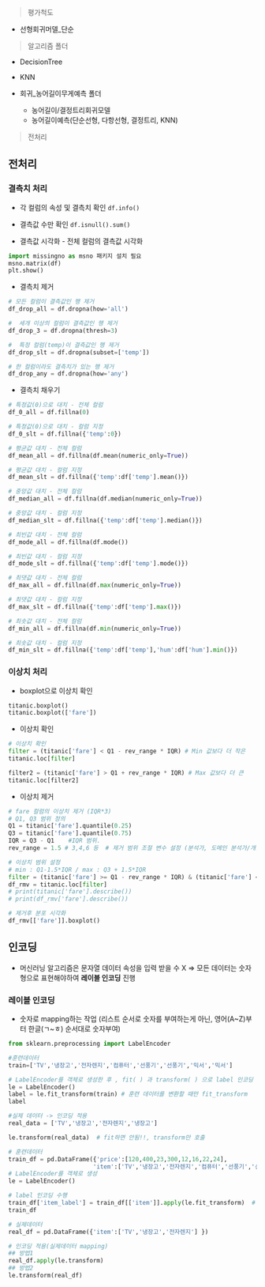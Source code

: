 > 평가척도
- 선형회귀머델_단순

> 알고리즘 폴더
- DecisionTree
- KNN

- 회귀_농어길이무게예측 폴더
	- 농어길이/결정트리회귀모델
	- 농어길이예측(단순선형, 다항선형, 결정트리, KNN)

> 전처리

## 전처리
### 결측치 처리
- 각 컬럼의 속성 및 결측치 확인
`df.info()`

- 결측값 수만 확인
`df.isnull().sum()`

-  결측값 시각화 - 전체 컬럼의 결측값 시각화
```python
import missingno as msno 패키지 설치 필요
msno.matrix(df)
plt.show()
```

- 결측치 제거
```python
# 모든 컬럼이 결측값인 행 제거
df_drop_all = df.dropna(how='all')

#  세개 이상의 컬럼이 결측값인 행 제거
df_drop_3 = df.dropna(thresh=3)

#  특정 컬럼(temp)이 결측값인 행 제거
df_drop_slt = df.dropna(subset=['temp'])

# 한 컬럼이라도 결측치가 있는 행 제거
df_drop_any = df.dropna(how='any')
```

- 결측치 채우기
```python
# 특정값(0)으로 대치 - 전체 컬럼
df_0_all = df.fillna(0)

# 특정값(0)으로 대치 - 컬럼 지정
df_0_slt = df.fillna({'temp':0})

# 평균값 대치 - 전체 컬럼
df_mean_all = df.fillna(df.mean(numeric_only=True))

# 평균값 대치 - 컬럼 지정
df_mean_slt = df.fillna({'temp':df['temp'].mean()})

# 중앙값 대치 - 전체 컬럼
df_median_all = df.fillna(df.median(numeric_only=True))

# 중앙값 대치 - 컬럼 지정
df_median_slt = df.fillna({'temp':df['temp'].median()})

# 최빈값 대치 - 전체 컬럼
df_mode_all = df.fillna(df.mode())

# 최빈값 대치 - 컬럼 지정
df_mode_slt = df.fillna({'temp':df['temp'].mode()})

# 최댓값 대치 - 전체 컬럼
df_max_all = df.fillna(df.max(numeric_only=True))

# 최댓값 대치 - 컬럼 지정
df_max_slt = df.fillna({'temp':df['temp'].max()})

# 최솟값 대치 - 전체 컬럼
df_min_all = df.fillna(df.min(numeric_only=True))

# 최솟값 대치 - 컬럼 지정
df_min_slt = df.fillna({'temp':df['temp'],'hum':df['hum'].min()})
```
### 이상치 처리
- boxplot으로 이상치 확인  
```python
titanic.boxplot()
titanic.boxplot(['fare'])
```

- 이상치 확인
```python
# 이상치 확인
filter = (titanic['fare'] < Q1 - rev_range * IQR) # Min 값보다 더 작은
titanic.loc[filter]

filter2 = (titanic['fare'] > Q1 + rev_range * IQR) # Max 값보다 더 큰
titanic.loc[filter2]

```

- 이상치 제거
```python
# fare 컬럼의 이상치 제거 (IQR*3)
# Q1, Q3 범위 정의
Q1 = titanic['fare'].quantile(0.25)
Q3 = titanic['fare'].quantile(0.75)
IQR = Q3 - Q1    #IQR 범위. 
rev_range = 1.5 # 3,4,6 등  # 제거 범위 조절 변수 설정 (분석가, 도메인 분석가/개발자가 결정할 영역)

# 이상치 범위 설정
# min : Q1-1.5*IQR / max : Q3 + 1.5*IQR
filter = (titanic['fare'] >= Q1 - rev_range * IQR) & (titanic['fare'] <= Q3 + rev_range *IQR)  
df_rmv = titanic.loc[filter]
# print(titanic['fare'].describe())
# print(df_rmv['fare'].describe())

# 제거후 분포 시각화
df_rmv[['fare']].boxplot()
```

## 인코딩
- 머신러닝 알고리즘은 문자열 데이터 속성을 입력 받을 수 X
=> 모든 데이터는 숫자형으로 표현해야하여 **레이블 인코딩** 진행

### 레이블 인코딩
- 숫자로 mapping하는 작업 (리스트 순서로 숫자를 부여하는게 아닌, 영어(A~Z)부터 한글(ㄱ~ㅎ) 순서대로 숫자부여)

```python
from sklearn.preprocessing import LabelEncoder

#훈련데이터
train=['TV','냉장고','전자렌지','컴퓨터','선풍기','선풍기','믹서','믹서']

# LabelEncoder를 객체로 생성한 후 , fit( ) 과 transform( ) 으로 label 인코딩 수행. 
le = LabelEncoder()
label = le.fit_transform(train) # 훈련 데이터를 변환할 때만 fit_transform
label

#실제 데이터 -> 인코딩 적용
real_data = ['TV','냉장고','전자렌지','냉장고']

le.transform(real_data)  # fit하면 안됨!!, transform만 호출
```

```python
# 훈련데이터
train_df = pd.DataFrame({'price':[120,400,23,300,12,16,22,24],
                        'item':['TV','냉장고','전자렌지','컴퓨터','선풍기','선풍기','믹서','믹서']})
# LabelEncoder를 객체로 생성
le = LabelEncoder()

# label 인코딩 수행
train_df['item_label'] = train_df[['item']].apply(le.fit_transform)  # trpe : DataFrame  # .apply() : 함수를 일괄적으로 피처에 모두 적용
train_df

# 실제데이터
real_df = pd.DataFrame({'item':['TV','냉장고','전자렌지'] })

# 인코딩 적용(실제데이터 mapping)
## 방법1
real_df.apply(le.transform)
## 방법2
le.transform(real_df)
```